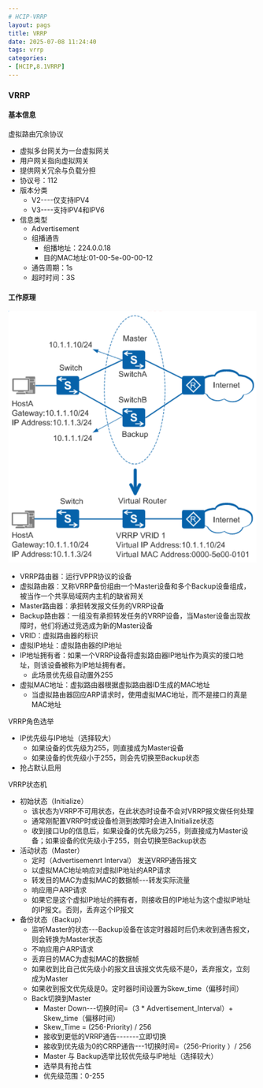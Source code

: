 ```yaml
---
# HCIP-VRRP
layout: pags
title: VRRP
date: 2025-07-08 11:24:40
tags: vrrp
categories: 
- [HCIP,8.1VRRP]
---
```


### VRRP

#### 基本信息

虚拟路由冗余协议

- 虚拟多台网关为一台虚拟网关
- 用户网关指向虚拟网关
- 提供网关冗余与负载分担
- 协议号：112
- 版本分类
  - V2----仅支持IPV4
  - V3----支持IPV4和IPV6
- 信息类型
  - Advertisement
  - 组播通告
    - 组播地址：224.0.0.18
    - 目的MAC地址:01-00-5e-00-00-12
  - 通告周期：1s
  - 超时时间：3S
<!-- more -->
####  工作原理

![命令](../imgs/STP/VRRP工作原理.png)

- VRRP路由器：运行VPPR协议的设备
- 虚拟路由器：又称VRRP备份组由一个Master设备和多个Backup设备组成，被当作一个共享局域网内主机的缺省网关
- Master路由器：承担转发报文任务的VRRP设备
- Backup路由器：一组没有承担转发任务的VRRP设备，当Master设备出现故障时，他们将通过竞选成为新的Master设备
- VRID：虚拟路由器的标识
- 虚拟IP地址：虚拟路由器的IP地址
- IP地址拥有者：如果一个VRRP设备将虚拟路由器IP地址作为真实的接口地址，则该设备被称为IP地址拥有者。
  - 此场景优先级自动置外255 
- 虚拟MAC地址：虚拟路由器根据虚拟路由器ID生成的MAC地址
  - 当虚拟路由器回应ARP请求时，使用虚拟MAC地址，而不是接口的真是MAC地址
 
VRRP角色选举

- IP优先级与IP地址（选择较大）
  - 如果设备的优先级为255，则直接成为Master设备
  - 如果设备的优先级小于255，则会先切换至Backup状态
- 抢占默认启用

VRRP状态机

- 初始状态（Initialize）
  - 该状态为VRRP不可用状态，在此状态时设备不会对VRRP报文做任何处理
  - 通常刚配置VRRP时或设备检测到故障时会进入Initialize状态
  - 收到接口Up的信息后，如果设备的优先级为255，则直接成为Master设备；如果设备的优先级小于255，则会切换至Backup状态
- 活动状态（Master）
  - 定时（Advertisemenrt Interval） 发送VRRP通告报文
  - 以虚拟MAC地址响应对虚拟IP地址的ARP请求
  - 转发目的MAC为虚拟MAC的数据帧---转发实际流量
  - 响应用户ARP请求
  - 如果它是这个虚拟IP地址的拥有者，则接收目的IP地址为这个虚拟IP地址的IP报文。否则，丢弃这个IP报文
- 备份状态（Backup）
  - 监听Master的状态---Backup设备在该定时器超时后仍未收到通告报文，则会转换为Master状态
  - 不响应用户ARP请求
  - 丢弃目的MAC为虚拟MAC的数据帧
  - 如果收到比自己优先级小的报文且该报文优先级不是0，丢弃报文，立刻成为Master
  - 如果收到报文优先级是0。定时器时间设置为Skew_time（偏移时间）
  - Back切换到Master
    - Master Down---切换时间=（3 * Advertisement_Interval）+ Skew_time（偏移时间） 
    - Skew_Time = (256-Priority) / 256
    - 接收到更低的VRRP通告-------立即切换
    - 接收到优先级为0的CRRP通告---1切换时间=（256-Priority ）/ 256
    - Master 与 Backup选举比较优先级与IP地址（选择较大）
    - 选举具有抢占性
    - 优先级范围：0-255


